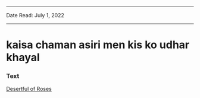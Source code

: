 ***
Date Read: July 1, 2022
***

# kaisa chaman asiri men kis ko udhar khayal

### Text
[Desertful of Roses](http://www.columbia.edu/itc/mealac/pritchett/00garden/02c/0266/index_0266.html)

